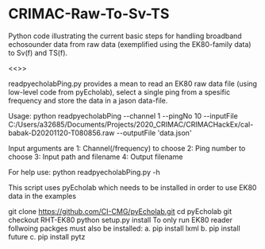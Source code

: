 # CRIMAC-Raw-To-Sv-TS
Python code illustrating the current basic steps for handling broadband echosounder data from raw data (exemplified using the EK80-family data) to Sv(f) and TS(f).

<<<kommer>>>

readpyecholabPing.py provides a mean to read an EK80 raw data file (using low-level code from pyEcholab), select a single ping from a spesific frequency and store the data in a jason data-file.

Usage: python readpyecholabPing --channel 1 --pingNo 10 --inputFile C:/Users/a32685/Documents/Projects/2020_CRIMAC/CRIMACHackEx/cal-babak-D20201120-T080856.raw --outputFile 'data.json'

Input arguments are 1: Channel(/frequency) to choose 2: Ping number to choose 3: Input path and filename 4: Output filename

For help use: python readpyecholabPing.py -h

This script uses pyEcholab which needs to be installed in order to use EK80 data in the examples

git clone https://github.com/CI-CMG/pyEcholab.git
cd pyEcholab
git checkout RHT-EK80
python setup.py install
To only run EK80 reader follwoing packges must also be installed: a. pip install lxml b. pip install future c. pip install pytz
